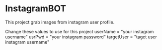# InstagramBOT
This project grab images from instagram user profile.

Change these values to use for this project
userName = "your instagram username"
usrPwd = "your instagram password"
targetUser = "taget user instagram username"
